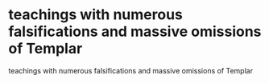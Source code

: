 # teachings with numerous falsifications and massive omissions of Templar

teachings with numerous falsifications and massive omissions of Templar